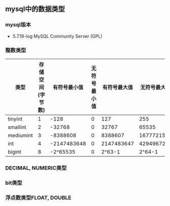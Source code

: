 ## mysql中的数据类型
### mysql版本
- 5.7.19-log MySQL Community Server (GPL)



### 整数类型
类型      | 存储空间(字节数) |有符号最小值|无符号最小值|有符号最大值|无符号最大值
----------| -------------|-------------|-------------|-------------|-------------|
tinyint   |1|-128		|0|127			|255|
smallint  |2|-32768		|0|32767		|65535|
mediumint |3|-8388608	|0|8388607		|16777215|
int       |4|-2147483648|0|2147483647	|4294967295
bigint    |8|-2^65535 	|0|2^63-1		|2^64-1

### DECIMAL, NUMERIC类型

### bit类型

### 浮点数类型FLOAT, DOUBLE
